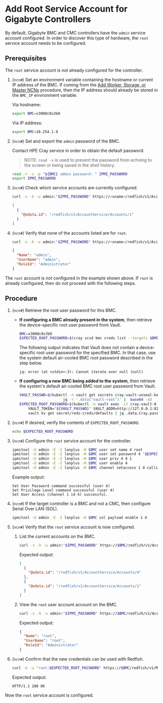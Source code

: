 # Add Root Service Account for Gigabyte Controllers

By default, Gigabyte BMC and CMC controllers have the `admin` service
account configured. In order to discover this type of hardware, the
`root` service account needs to be configured.

## Prerequisites

The `root` service account is not already configured for the controller.

1. (`ncn#`) Set an environment variable containing the hostname or current IP address of the BMC. If coming from the [Add Worker, Storage, or Master NCNs](../node_management/Add_Remove_Replace_NCNs.md#add-worker-storage-master)
    procedure, then the IP address should already be stored in the `BMC_IP` environment variable.

    Via hostname:

    ```bash
    export BMC=x3000c0s3b0
    ```

    Via IP address:

    ```bash
    export BMC=10.254.1.9
    ```

1. (`ncn#`) Set and export the `admin` password of the BMC.

     Contact HPE Cray service in order to obtain the default password.

     > NOTE: `read -s` is used to prevent the password from echoing to the screen or
     > being saved in the shell history.

     ```bash
     read -r -s -p "${BMC} admin password: " IPMI_PASSWORD
     export IPMI_PASSWORD
     ```

1. (`ncn#`) Check which service accounts are currently configured.

    ```bash
    curl -s -k -u admin:"$IPMI_PASSWORD" https://<xname>/redfish/v1/AccountService/Accounts | jq ".Members"
    ```

    ```json
    [
      {
        "@odata.id": "/redfish/v1/AccountService/Accounts/1"
      }
    ]
    ```

1. (`ncn#`) Verify that none of the accounts listed are for `root`.

    ```bash
    curl -s -k -u admin:"$IPMI_PASSWORD" https://<xname>/redfish/v1/AccountService/Accounts/1 | jq '. | { Name: .Name, UserName: .UserName, RoleId: .RoleId }'
    ```

    ```json
    {
      "Name": "admin",
      "UserName": "admin",
      "RoleId": "Administrator"
    }
    ```

The `root` account is not configured in the example shown above. If `root` is already configured, then do not proceed with the following steps.

## Procedure

1. (`ncn#`) Retrieve the root user password for this BMC.

    - **If configuring a BMC already present in the system**, then retrieve the device-specific root user password from Vault.

        ```bash
        BMC=x3000c0s3b0
        EXPECTED_ROOT_PASSWORD=$(cray scsd bmc creds list --targets $BMC --format json | jq .Targets[].Password -r)
        ```

        The following output indicates that Vault does not contain a device-specific root user password for the specified BMC. In that case, use the system default air-cooled BMC root password described in the step below.

        ```text
        jq: error (at <stdin>:3): Cannot iterate over null (null)
        ```

    - **If configuring a new BMC being added to the system**, then retrieve the system's default air-cooled BMC root user password from Vault.

        ```bash
        VAULT_PASSWD=$(kubectl -n vault get secrets cray-vault-unseal-keys -o json |
                            jq -r '.data["vault-root"]' |  base64 -d)
        EXPECTED_ROOT_PASSWORD=$(kubectl -n vault exec -it cray-vault-0 -c vault -- env \
            VAULT_TOKEN="${VAULT_PASSWD}" VAULT_ADDR=http://127.0.0.1:8200 VAULT_FORMAT=json \
            vault kv get secret/reds-creds/defaults | jq .data.Cray.password -r)
        ```

1. (`ncn#`) If desired, verify the contents of `EXPECTED_ROOT_PASSWORD`.

    ```bash
    echo $EXPECTED_ROOT_PASSWORD
    ```

1. (`ncn#`) Configure the `root` service account for the controller.

    ```bash
    ipmitool -U admin -E -I lanplus -H $BMC user set name 4 root
    ipmitool -U admin -E -I lanplus -H $BMC user set password 4 "$EXPECTED_ROOT_PASSWORD"
    ipmitool -U admin -E -I lanplus -H $BMC user priv 4 4 1
    ipmitool -U admin -E -I lanplus -H $BMC user enable 4
    ipmitool -U admin -E -I lanplus -H $BMC channel setaccess 1 4 callin=on ipmi=on link=on
    ```

    Example output:

    ```text
    Set User Password command successful (user 4)
    Set Privilege Level command successful (user 4)
    Set User Access (channel 1 id 4) successful.
    ```

1. (`ncn#`) If the target controller is a BMC and not a CMC, then configure Serial Over LAN (SOL).

    ```bash
    ipmitool -U admin -E -I lanplus -H $BMC sol payload enable 1 4
    ```

1. (`ncn#`) Verify that the `root` service account is now configured.

    1. List the current accounts on the BMC.

        ```bash
        curl -s -k -u admin:"$IPMI_PASSWORD" https://$BMC/redfish/v1/AccountService/Accounts | jq ".Members"
        ```

        Expected output:

        ```json
        [
          {
            "@odata.id": "/redfish/v1/AccountService/Accounts/4"
          },
          {
            "@odata.id": "/redfish/v1/AccountService/Accounts/1"
          }
        ]
        ```

    1. View the `root` user account account on the BMC.

        ```bash
        curl -s -k -u admin:"$IPMI_PASSWORD" https://$BMC/redfish/v1/AccountService/Accounts/4 | jq '. | { Name: .Name, UserName: .UserName, RoleId: .RoleId }'
        ```

        Expected output:

        ```json
        {
          "Name": "root",
          "UserName": "root",
          "RoleId": "Administrator"
        }
        ```

1. (`ncn#`) Confirm that the new credentials can be used with Redfish.

    ```bash
    curl -k -u "root:$EXPECTED_ROOT_PASSWORD" https://$BMC/redfish/v1/Managers -i  | head -1
    ```

    Expected output:

    ```text
    HTTP/1.1 200 OK
    ```

Now the `root` service account is configured.
